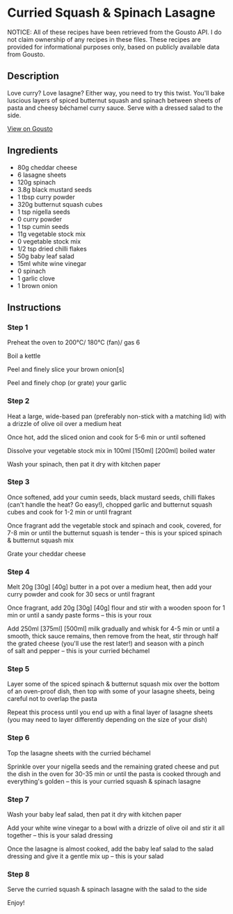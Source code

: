 # Curried Squash & Spinach Lasagne

NOTICE: All of these recipes have been retrieved from the Gousto API. I do not claim ownership of any recipes in these files. These recipes are provided for informational purposes only, based on publicly available data from Gousto.

## Description

Love curry? Love lasagne? Either way, you need to try this twist. You'll bake luscious layers of spiced butternut squash and spinach between sheets of pasta and cheesy béchamel curry sauce. Serve with a dressed salad to the side. 

[View on Gousto](https://www.gousto.co.uk/recipes/cookbook/curried-squash-spinach-lasagne)

## Ingredients

- 80g cheddar cheese
- 6 lasagne sheets
- 120g spinach
- 3.8g black mustard seeds
- 1 tbsp curry powder
- 320g butternut squash cubes
- 1 tsp nigella seeds
- 0 curry powder
- 1 tsp cumin seeds
- 11g vegetable stock mix
- 0 vegetable stock mix
- 1/2 tsp dried chilli flakes
- 50g baby leaf salad
- 15ml white wine vinegar
- 0 spinach
- 1 garlic clove
- 1 brown onion

## Instructions


### Step 1

Preheat the oven to 200°C/ 180°C (fan)/ gas 6

Boil a kettle

Peel and finely slice your brown onion[s]

Peel and finely chop (or grate) your garlic


### Step 2

Heat a large, wide-based pan (preferably non-stick with a matching lid) with a drizzle of olive oil over a medium heat

Once hot, add the sliced onion and cook for 5-6 min or until softened

Dissolve your vegetable stock mix in 100ml <span class="text-purple">[150ml] </span><span class="text-danger">[200ml] </span>boiled water

Wash your spinach, then pat it dry with kitchen paper


### Step 3

Once softened, add your cumin seeds, black mustard seeds, chilli flakes (can't handle the heat? Go easy!), chopped garlic and butternut squash cubes and cook for 1-2 min or until fragrant

Once fragrant add the vegetable stock and spinach and cook, covered, for 7-8 min or until the butternut squash is tender – this is your spiced spinach & butternut squash mix

Grate your cheddar cheese


### Step 4

Melt 20g <span class="text-purple">[30g]</span> <span class="text-danger">[40g]</span> butter in a pot over a medium heat, then add your curry powder and cook for 30 secs or until fragrant

Once fragrant, add 20g <span class="text-purple">[30g]</span> <span class="text-danger">[40g] </span>flour and stir with a wooden spoon for 1 min or until a sandy paste forms – this is your roux

Add 250ml<span class="text-purple"> [375ml]</span> <span class="text-danger">[500ml] </span>milk gradually and whisk for 4-5 min or until a smooth, thick sauce remains, then remove from the heat, stir through half the grated cheese (you'll use the rest later!) and season with a pinch of salt and pepper – this is your curried béchamel


### Step 5

Layer some of the spiced spinach & butternut squash mix over the bottom of an oven-proof dish, then top with some of your lasagne sheets, being careful not to overlap the pasta

Repeat this process until you end up with a final layer of lasagne sheets (you may need to layer differently depending on the size of your dish)


### Step 6

Top the lasagne sheets with the curried béchamel

Sprinkle over your nigella seeds and the remaining grated cheese and put the dish in the oven for 30-35 min or until the pasta is cooked through and everything's golden – this is your curried squash & spinach lasagne


### Step 7

Wash your baby leaf salad, then pat it dry with kitchen paper

Add your white wine vinegar to a bowl with a drizzle of olive oil and stir it all together – this is your salad dressing

Once the lasagne is almost cooked, add the baby leaf salad to the salad dressing and give it a gentle mix up – this is your salad

### Step 8

Serve the curried squash & spinach lasagne with the salad to the side

Enjoy!

